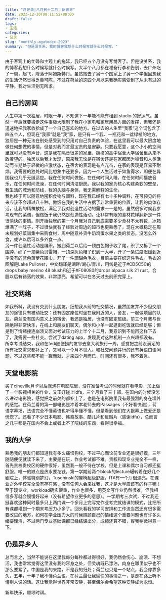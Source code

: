 ```yaml
---
title: "月记录|八月到十二月：新世界"
date: 2023-12-30T00:11:52+08:00
draft: false
tags: 
- 生活
categories: 
- 记录
slug: "monthly-agutodec-2023"
summary: "但是没关系，我的博客我想什么时候写就什么时候写。"
---
```


由于客观上的忙碌和主观上的拖延，我已经五个月没有写博客了。但是没关系，我的博客我想什么时候写就什么时候写。大半个八月都在准备行李和告别，去广州吃了一周，起飞，降落于阿姆斯特丹。虽然搬去了另一个国家上了另一个学但回想我的生活仍然觉得乏善可陈，不过在荷兰的这四个月以来我确实感受到了从未有过的平静。我对生活别无所求。

## 自己的房间
人生中第一次独居，时限一年，不知道下一年能不能有租到 studio 的好运气。虽然一年后就要搬走这件事极大限制了我在小家电和家居用品方面的发挥，但我还是迅速地把我家收拾成了一个自己喜欢的地方。在过去的人生里“我家”这个词包含了四五个人，但现在“我家”就是“我”家，是只有一个我、一瓶花和一盆绿植的地方。独居是一种无法在别处感受到的只用对自己负责的体验，在这里我可以最大限度地做任何想做的事情，但是对我而言最宝贵的是安静。只要我愿意，这个小小的空间里就可以没有声音，这是我在隔音很差的家里、拥挤的高中宿舍大学宿舍里从来不敢奢望的。独居以后我才发现，原来我无论是在宿舍还是在家都因为噪音和人类活动而长期处于轻微的应激状态，在宿舍的表现是有点亢奋，在家的表现是容易不耐烦。我需要的独处时间比想象中还要多，因为一个人生活过于如鱼得水，即便在异国我也几乎无缝适应。我在任何时间做饭，在任何时间入睡，在任何时间播放音乐，在任何时间洗澡，在任何时间清洁厨房。我以我的家为核心构建柔软的壁垒，我生活的城池和防线，我的头脑与身体，我无需解释的生命。  
我也终于可以随意地囤积食物与调料，现在我已经有七十多种调料，在可预见的将来应该不会超过八十种。做饭在我的生活中占据了非常重要的位置，让我的肉体存活，让我的精神放松，满足了我对创造性活动的需求——是的，虽然很多时候我参考现有的菜谱，但做饭于我仍然是创造性活动，让非常有限的食材花样翻新是一件很愉快的事情。刚开始独居的第一个月我对自己到底需要多少食材不太有数，冰箱爆满了一阵子，不过很快就有了经验对周边的超市也更熟悉了，现在大概稳定在周末规划好菜谱集中采购食材，周中随意补货牛奶鸡蛋水果之类的状态。没怎么外食，或许以后可以多外食一点。  
另一件创造性活动是编织。搬到荷兰以后给一顶白色帽子收了尾，织了又拆了一个围脖，织了一顶紫色贝雷帽，一顶深灰色帽子织到一大半，开了一条进度迟缓到近乎没有的蓝色菠萝花围巾，开了一件珊瑚色毛衣，目前主要在织这件毛衣。毛衣的图解是Lake Pullover，中文翻译是湖畔/湖心/青川，用线是近于#CD5C5C的drops baby merino 48 blush和近于#F08080的drops alpaca silk 21 rust，合股以后有错落的效果，非常漂亮，希望可以在冬天过去前织完穿上。

## 社交网络
如我所料，我没有交到什么朋友。细想我从前的社交情况，虽然朋友并不少但交朋友的途径只有被动社交：还有固定座位时坐在我附近的人，舍友，一起做项目的队友。荷兰没有国内意义上的宿舍，我还是独居，也没有固定班级。前三个月我与世隔绝得非常快乐，在线上和朋友们聊天，偶尔和小羊一起逛街吃饭就已经足够；但是到了情绪接连崩溃又面对考试压力的上半个十二月，我意识到不能再这样下去了，我需要一些社交。尝试了dating app，发现我对这种机制一点兴趣都没有。所幸考试结束，我和在fedi随便捞的友邻去意大利旅行一周，感觉把之前没满足的所有社交需求都补上了，又可以一个月不见人。和社交问题并行的还有英语口语问题，不过这些都不能一蹴而就，才来四个月而已，时间还有很多，我不着急。

## 天堂电影院
买了cineville月卡以后就泡在电影院里，没在准备考试的时候就在看电影，加上做了一个影视相关的作业，又正好碰上idfa，三个月看了三十部。在国内的时候没怎么进过电影院，感觉把之前欠的都补上了，也是在电影院里我有最强烈的身在墙外的感觉。在荷兰看的第一部电影是冲着本老师去的Passages（不好看快跑），荷语字幕场，法语完全不懂英语也听得半懂不懂，但是看到他们在大银幕上做爱还是恍惚了。还看了不少日本电影、韩裔故事、酷儿片和反贼片（感谢idfa），总而言之几乎都是在国内不会上或者上不了院线的东西，看得很幸福。

## 我的大学
熟悉我的朋友们都知道我有多么痛恨狗校，不过平心而论前专业还是很好摸，三年随随便便就读下来了，主要是在玩，作业考试都不难。贵校和现专业完全不一样，首先贵校贵校区的硬件很好，虽然我一般不待在学校，但是上课和偶尔自习都还挺舒服，唯一的缺点是热水要花钱。第一学期前两个block的lecture辗转着在好几个剧院上，体验特别梦幻，Tuschinski的座椅超级舒服，ITA有一个厅很漂亮。在课业之外学校完全没有存在感，没有任何人会来找我，这才是大学应该有的样子嘛！至于现专业，workload确实很重，作业也很多，用英文写作业仍然很难，但我相信多写就会慢慢好起来（没有希望作业更多的意思）。一学期考三次试，不过我还挺喜欢这种同时最多只上两门课一个多月上完写完作业考完就结课的模式，比把所有课都堆到一个期末考压力小多了。回头看我的学习安排和工作流当然还有很多需要改进的地方，如何在学业压力大的时候照顾自己的情绪这个重要问题也有许多头绪要理清，不过两门专业基础课都已经结课出分，成绩还算不错，容我稍微得意一下。

## 仍是异乡人
总而言之，当然不能说在这里我每分每秒都过得很好，我仍然会伤心、崩溃、不想活，我也常常觉得这里没有我的容身之处，但灵魂既已漂泊，肉身在哪里似乎也不那么要紧了。中国是我的来路，不是我的归处；荷兰也只是一个站点，我会停靠多久，五年，十年？我不懂荷兰语，在荷兰最让我愉快的事情之一，是走在路上听不懂别人说的话。这让我觉得世界非常安静，甚至偶尔会希望这种安静成为永恒。

新年快乐，顺颂时祺。